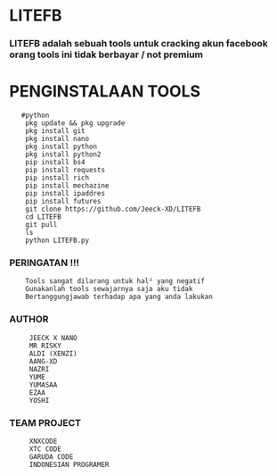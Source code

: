 # LITEFB


### LITEFB adalah sebuah tools untuk cracking akun facebook orang tools ini tidak berbayar / not premium 

# PENGINSTALAAN TOOLS
       #python
        pkg update && pkg upgrade
        pkg install git
        pkg install nano
        pkg install python 
        pkg install python2
        pip install bs4
        pip install requests
        pip install rich
        pip install mechazine
        pip install ipaddres
        pip install futures
        git clone https://github.com/Jeeck-XD/LITEFB
        cd LITEFB
        git pull
        ls
        python LITEFB.py

### PERINGATAN !!!
        Tools sangat dilarang untuk hal² yang negatif 
        Gunakanlah tools sewajarnya saja aku tidak 
        Bertanggungjawab terhadap apa yang anda lakukan
 
### AUTHOR
         JEECK X NANO
         MR RISKY
         ALDI (XENZI) 
         AANG-XD
         NAZRI
         YUME
         YUMASAA
         EZAA
         YOSHI
### TEAM PROJECT 
         XNXCODE
         XTC CODE
         GARUDA CODE
         INDONESIAN PROGRAMER 

